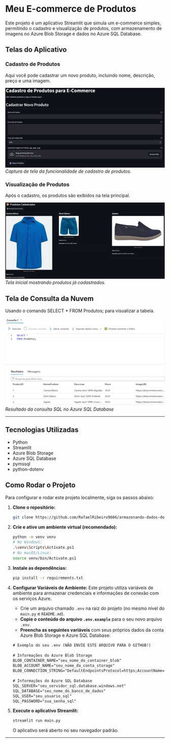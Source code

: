 # Meu E-commerce de Produtos

Este projeto é um aplicativo Streamlit que simula um e-commerce simples, permitindo o cadastro e visualização de produtos, com armazenamento de imagens no Azure Blob Storage e dados no Azure SQL Database.

## Telas do Aplicativo

### Cadastro de Produtos
Aqui você pode cadastrar um novo produto, incluindo nome, descrição, preço e uma imagem.

![Tela de Cadastro de Produto](CapturasdeTela/1_Interface_do_Navegador.png)
*Captura de tela da funcionalidade de cadastro de produtos.*

### Visualização de Produtos
Após o cadastro, os produtos são exibidos na tela principal.

![Tela Principal com Produto](CapturasdeTela/2_Produtos_Cadastrados_na_Interface_do_Navegador.png)
*Tela inicial mostrando produtos já cadastrados.*

## Tela de Consulta da Nuvem
Usando o comando SELECT * FROM Produtos; para visualizar a tabela.

![Tela do Banco de Dados SQL do Azure](CapturasdeTela/3_Consulta_do_Banco_de_Dados_no_Azure.png)
*Resultado da consulta SQL no Azure SQL Database*

---

## Tecnologias Utilizadas

* Python
* Streamlit
* Azure Blob Storage
* Azure SQL Database
* pymssql
* python-dotenv

## Como Rodar o Projeto

Para configurar e rodar este projeto localmente, siga os passos abaixo:

1.  **Clone o repositório:**
    ```bash
    git clone https://github.com/RafaelRibeiro9666/armazenando-dados-de-um-e-commerce-na-cloud
    ```

2.  **Crie e ative um ambiente virtual (recomendado):**
    ```bash
    python -m venv venv
    # No Windows:
    .\venv\Scripts\Activate.ps1
    # No macOS/Linux:
    source venv/bin/Activate.ps1
    ```

3.  **Instale as dependências:**
    ```bash
    pip install -r requirements.txt
    ```

4.  **Configurar Variáveis de Ambiente:**
    Este projeto utiliza variáveis de ambiente para armazenar credenciais e informações de conexão com os serviços Azure.

    * Crie um arquivo chamado `.env` na raiz do projeto (no mesmo nível do `main.py` e `README.md`).
    * **Copie o conteúdo do arquivo `.env.example`** para o seu novo arquivo `.env`.
    * **Preencha as seguintes variáveis** com seus próprios dados da conta Azure Blob Storage e Azure SQL Database:

    ```dotenv
    # Exemplo do seu .env (NÃO ENVIE ESTE ARQUIVO PARA O GITHUB!)

    # Informações do Azure Blob Storage
    BLOB_CONTAINER_NAME="seu_nome_do_container_blob"
    BLOB_ACCOUNT_NAME="seu_nome_da_conta_storage"
    BLOB_CONNECTION_STRING="DefaultEndpointsProtocol=https;AccountName=seunomedeconta;AccountKey=SUA_CHAVE_DE_ACESSO_COMPLETA_AQUI;EndpointSuffix=core.windows.net"

    # Informações do Azure SQL Database
    SQL_SERVER="seu_servidor_sql.database.windows.net"
    SQL_DATABASE="seu_nome_do_banco_de_dados"  
    SQL_USER="seu_usuario_sql"
    SQL_PASSWORD="sua_senha_sql"
    ```

5.  **Execute o aplicativo Streamlit:**
    ```bash
    streamlit run main.py
    ```

    O aplicativo será aberto no seu navegador padrão.

---